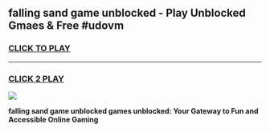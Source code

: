 
## falling sand game unblocked - Play Unblocked Gmaes & Free #udovm
<h3>
<a href="https://news.freeplayer.one?title=falling_sand_game_unblocked&ref=03M">CLICK TO PLAY</a></h3>
<hr>

<h3>
<a href="https://news.freeplayer.one?title=falling_sand_game_unblocked&ref=03M">CLICK 2 PLAY</a>
  
</h3>

<a href="https://news.freeplayer.one?title=falling_sand_game_unblocked&ref=03M"><img src="https://clearcache.store/games.png"></a>


**falling sand game unblocked games unblocked: Your Gateway to Fun and Accessible Online Gaming**
